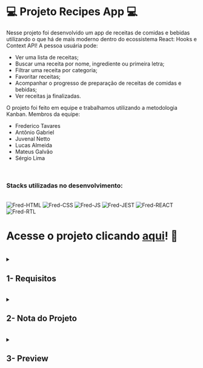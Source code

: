 # :computer: Projeto Recipes App :computer:

Nesse projeto foi desenvolvido um app de receitas de comidas e bebidas utilizando o que há de mais moderno dentro do ecossistema React: Hooks e Context API!
A pessoa usuária pode:
- Ver uma lista de receitas;
- Buscar uma receita por nome, ingrediente ou primeira letra;
- Filtrar uma receita por categoria;
- Favoritar receitas;
- Acompanhar o progresso de preparação de receitas de comidas e bebidas;
- Ver receitas ja finalizadas.

O projeto foi feito em equipe e trabalhamos utilizando a metodologia Kanban. Membros da equipe:
- Frederico Tavares
- Antônio Gabriel
- Juvenal Netto
- Lucas Almeida
- Mateus Galvão
- Sérgio Lima

<br />

### Stacks utilizadas no desenvolvimento:
<div style="display: inline_block"><br>
  <img alt="Fred-HTML" height="50" width="40" src="https://cdn.jsdelivr.net/gh/devicons/devicon/icons/html5/html5-original.svg" />
  <img alt="Fred-CSS" height="50" width="40" src="https://cdn.jsdelivr.net/gh/devicons/devicon/icons/css3/css3-original.svg" />
  <img alt="Fred-JS" height="50" width="40" src="https://cdn.jsdelivr.net/gh/devicons/devicon/icons/javascript/javascript-original.svg" />
  <img alt="Fred-JEST" height="50" width="40" src="https://cdn.jsdelivr.net/gh/devicons/devicon/icons/jest/jest-plain.svg" />
  <img alt="Fred-REACT" height="50" width="40" src="https://cdn.jsdelivr.net/gh/devicons/devicon/icons/react/react-original.svg" />
  <img alt="Fred-RTL" height="50" width="40" src="https://testing-library.com/img/logo-large.png" alt="rtl icon" />
</div>

# Acesse o projeto clicando [aqui](https://fredericotp.github.io/trybe-project-16-recipes-app/)! :green_heart:

<br />

<details>
<summary>
  
## 1- Requisitos
  
</summary>

### 1 - Desenvolva os testes unitários de maneira que a cobertura seja de, no mínimo, 90%

### 2 - Crie todos os elementos que devem respeitar os atributos descritos no protótipo para a tela de login

### 3 - Desenvolva a tela de maneira que a pessoa consiga escrever seu email no input de email e sua senha no input de senha

### 4 - Desenvolva a tela de maneira que o formulário só seja válido após um email válido e uma senha de mais de 6 caracteres serem preenchidos

### 5 - Após a submissão do formulário, salve no localStorage o e-mail da pessoa usuária na chave user

### 6 - Redirecione a pessoa usuária para a tela principal de receitas de comidas após a submissão e validação com sucesso do login

### 7 - Implemente o header de acordo com a necessidade de cada tela

### 8 - Redirecione a pessoa usuária para a tela de perfil ao clicar no botão de perfil

### 9 - Desenvolva o botão de busca que, ao ser clicado, a barra de busca deve aparecer. O mesmo serve para escondê-la

### 10 - Implemente os elementos da barra de busca respeitando os atributos descritos no protótipo

### 11 - Implemente 3 radio buttons na barra de busca: Ingredient, Name e First letter

### 12 - Busque na API de comidas caso a pessoa esteja na página de comidas, e na API de bebidas caso esteja na de bebidas

### 13 - Redirecione para a tela de detalhes da receita caso apenas uma receita seja encontrada, com o ID da mesma na URL

### 14 - Caso a busca retorne mais de uma receita, renderize as 12 primeiras encontradas, exibindo a imagem e o nome de cada uma

### 15 - Exiba um alert caso nenhuma receita seja encontrada

### 16 - Implemente o menu inferior posicionando-o de forma fixa e contendo 2 ícones: um para comidas e outro para bebidas

### 17 - Exiba o menu inferior apenas nas telas indicadas pelo protótipo

### 18 - Redirecione a pessoa usuária para a tela correta ao clicar em cada ícone no menu inferior

### 19 - Carregue as 12 primeiras receitas de comidas ou bebidas, uma em cada card

### 20 - Implemente os botões de categoria para serem utilizados como filtro

### 21 - Implemente o filtro das receitas por meio da API ao clicar no filtro de categoria

### 22 - Implemente o filtro como um toggle, o qual se for selecionado novamente, o app deve retornar as receitas sem nenhum filtro

### 23 - Redirecione a pessoa usuária ao clicar no card para a tela de detalhes, que deve mudar a rota e conter o id da receita na URL

### 24 - Realize uma request para a API passando o id da receita que deve estar disponível nos parâmetros da URL

### 25 - Desenvolva a tela de detalhes de uma receita de modo que contenha uma imagem da receita, o título, a categoria em caso de comidas e se é ou não alcoólico em caso de bebidas, uma lista de ingredientes seguidos pelas quantidades, instruções e recomendações

### 26 - Implemente as recomendações. Para receitas de comida, a recomendação deverá ser bebida, já para as receitas de bebida a recomendação deverá ser comida

### 27 - Implemente os 6 cards de recomendação, mostrando apenas 2. O scroll é horizontal, similar a um carousel

### 28 - Desenvolva um botão de nome "Start Recipe" que deve ficar fixo na parte de baixo da tela o tempo todo

### 29 - Implemente a solução de forma que, caso a receita já tenha sido feita, o botão "Start Recipe" desapareça

### 30 - Implemente a solução de modo que, caso a receita tenha sido iniciada mas não finalizada, o texto do botão deve ser "Continue Recipe"

### 31 - Redirecione a pessoa usuária caso o botão "Start Recipe" seja clicado, a rota deve mudar para a tela de receita em progresso

### 32 - Implemente um botão de compartilhar e um de favoritar a receita

### 33 - Implemente a solução de forma que, ao clicar no botão de compartilhar, o link de detalhes da receita deve ser copiado para o clipboard e uma mensagem avisando que o link foi copiado deve aparecer na tela em uma tag HTML

### 34 - Salve as receitas favoritas no localStorage na chave favoriteRecipes

### 35 - Implemente o ícone do coração (favorito) de modo que: deve vir preenchido caso a receita esteja favoritada e vazio caso contrário

### 36 - Implemente a lógica no botão de favoritar. Caso seja clicado, o ícone do coração deve mudar seu estado atual, caso esteja preenchido deve mudar para vazio e vice-versa

### 37 - Desenvolva a tela de receita em progresso de modo que contenha uma imagem da receita, o título, a categoria em caso de comidas e se é ou não alcoólico em caso de bebidas, uma lista de ingredientes com suas respectivas quantidades e instruções

### 38 - Desenvolva um checkbox para cada item da lista de ingredientes

### 39 - Implemente uma lógica que ao clicar no checkbox de um ingrediente, o nome dele deve ser "riscado" da lista

### 40 - Salve o estado do progresso, que deve ser mantido caso a pessoa atualize a página ou volte para a mesma receita

### 41 - Desenvolva a lógica de favoritar e compartilhar. A lógica da tela de detalhes de uma receita se aplica aqui

### 42 - Implemente a solução de modo que o botão de finalizar receita ("Finish Recipe") só pode estar habilitado quando todos os ingredientes estiverem "checkados" (marcados)

### 43 - Redirecione a pessoa usuária após clicar no botão de finalizar receita ("Finish Recipe"), para a página de receitas feitas, cuja rota deve ser /done-recipes

### 44 - Implemente os elementos da tela de receitas feitas respeitando os atributos descritos no protótipo

### 45 - Desenvolva a tela de receitas feitas de modo que, caso a receita do card seja uma comida, ela deve possuir: a foto da receita, nome, categoria, nacionalidade, a data em que a pessoa fez a receita, as 2 primeiras tags retornadas pela API e um botão de compartilhar

### 46 - Desenvolva a tela de maneira que, caso a receita do card seja uma bebida, ela deve possuir: a foto da receita, o nome, se é alcoólica, a data em que a pessoa fez a receita e um botão de compartilhar

### 47 - Desenvolva a solução de modo que o botão de compartilhar deve copiar a URL da tela de detalhes da receita para o clipboard

### 48 - Implemente 2 botões que filtram as receitas por comida ou bebida e um terceiro que remove todos os filtros

### 49 - Redirecione para a tela de detalhes da receita caso seja clicado na foto ou no nome da receita

### 50 - Implemente os elementos da tela de receitas favoritas (cumulativo com os atributos em comum com a tela de receitas feitas), respeitando os atributos descritos no protótipo

### 51 - Desenvolva a tela de modo que, caso a receita do card seja uma comida, ela deve possuir: a foto da receita, nome, categoria, nacionalidade, um botão de compartilhar e um de "desfavoritar"

### 52 - Desenvolva a tela de modo que, caso a receita do card seja uma bebida, ela deve possuir: a foto da receita, nome, se é alcoólica ou não, um botão de compartilhar e um de "desfavoritar"

### 53 - Desenvolva a solução de modo que o botão de compartilhar deve copiar a URL da tela de detalhes da receita para o clipboard

### 54 - Desenvolva a solução de modo que o botão de "desfavoritar" deve remover a receita da lista de receitas favoritas do localStorage e da tela

### 55 - Implemente 2 botões que filtram as receitas por comida ou bebida e um terceiro que remove todos os filtros

### 56 - Redirecione a pessoa usuária ao clicar na foto ou no nome da receita, a rota deve mudar para a tela de detalhes daquela receita

### 57 - Implemente os elementos da tela de perfil respeitando os atributos descritos no protótipo

### 58 - Implemente a solução de maneira que o e-mail da pessoa usuária deve estar visível

### 59 - Implemente 3 botões: um de nome "Done Recipes", um de nome "Favorite Recipes" e um de nome "Logout"

### 60 - Redirecione a pessoa usuária que, ao clicar no botão de "Done Recipes", a rota deve mudar para a tela de receitas feitas

### 61 - Redirecione a pessoa usuária que, ao clicar no botão de "Favorite Recipes", a rota deve mudar para a tela de receitas favoritas

### 62 - Redirecione a pessoa usuária que ao clicar no botão de "Logout", o localStorage deve ser limpo e a rota deve mudar para a tela de login

</details>
<br />

<details>
<summary>

## 2- Nota do Projeto

</summary>

## 100% :heavy_check_mark:

![Project-Recipes-App-Grade](https://raw.githubusercontent.com/FredericoTP/trybe-project-16-recipes-app/main/images/recipesapp-grade.png)

</details>
<br />

<details>
<summary>

## 3- Preview

</summary>

![Project-Recipes-App-Preview1](https://raw.githubusercontent.com/FredericoTP/trybe-project-16-recipes-app/main/images/recipesapp-preview1.png)
 
![Project-Recipes-App-Preview2](https://raw.githubusercontent.com/FredericoTP/trybe-project-16-recipes-app/main/images/recipesapp-preview2.png)

![Project-Recipes-App-Preview3](https://raw.githubusercontent.com/FredericoTP/trybe-project-16-recipes-app/main/images/recipesapp-preview3.png)

![Project-Recipes-App-Preview4](https://raw.githubusercontent.com/FredericoTP/trybe-project-16-recipes-app/main/images/recipesapp-preview4.png)

![Project-Recipes-App-Preview5](https://raw.githubusercontent.com/FredericoTP/trybe-project-16-recipes-app/main/images/recipesapp-preview5.png)

![Project-Recipes-App-Preview6](https://raw.githubusercontent.com/FredericoTP/trybe-project-16-recipes-app/main/images/recipesapp-preview6.png)

![Project-Recipes-App-Preview7](https://raw.githubusercontent.com/FredericoTP/trybe-project-16-recipes-app/main/images/recipesapp-preview7.png)
 
</details>
